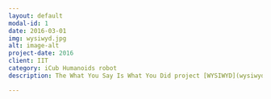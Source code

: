 ```yaml
---
layout: default
modal-id: 1
date: 2016-03-01
img: wysiwyd.jpg
alt: image-alt
project-date: 2016
client: IIT
category: iCub Humanoids robot
description: The What You Say Is What You Did project [WYSIWYD](wysiwyd.upf.edu) will create a new transparency in human robot interaction (HRI) by allowing robots to both understand their own actions and those of humans, and to interpret and communicate these in human compatible intentional terms expressed as a language-like communication channel we call WYSIWYD Robotese (WR). WYSIWYD will advance this critical communication channel following a biologically and psychologically grounded developmental perspective allowing the robot to acquire, retain and express WR dependent on its individual interaction history. WYSIWYD will contribute to a qualitative change in human-robot interaction (HRI) and cooperation, unlocking new capabilities and application areas together with enhanced safety, robustness and monitoring.

---
```

